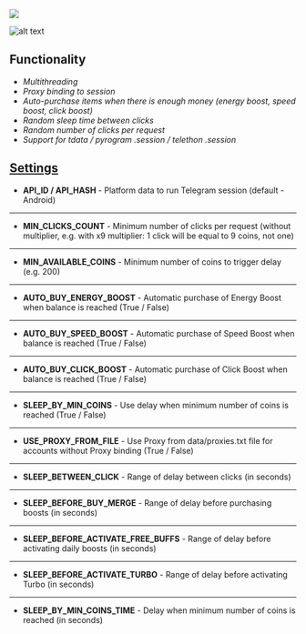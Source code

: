 [<img src="https://img.shields.io/badge/Telegram-%40Me-orange">](https://t.me/sho6ot)

![alt text](https://i.imgur.com/PDYwSJ9.png)

## Functionality  
+ _Multithreading_
+ _Proxy binding to session_
+ _Auto-purchase items when there is enough money (energy boost, speed boost, click boost)_
+ _Random sleep time between clicks_
+ _Random number of clicks per request_
+ _Support for tdata / pyrogram .session / telethon .session_

## [Settings](https://github.com/shamhi/NotCoinBot/blob/main/data/config.py">)
+ **API_ID / API_HASH** - Platform data to run Telegram session (default - Android)
***
+ **MIN_CLICKS_COUNT** - Minimum number of clicks per request (without multiplier, e.g. with x9 multiplier: 1 click will be equal to 9 coins, not one)
***
+ **MIN_AVAILABLE_COINS** - Minimum number of coins to trigger delay (e.g. 200)
***
+ **AUTO_BUY_ENERGY_BOOST** - Automatic purchase of Energy Boost when balance is reached (True / False)
***
+ **AUTO_BUY_SPEED_BOOST** - Automatic purchase of Speed Boost when balance is reached (True / False)
***
+ **AUTO_BUY_CLICK_BOOST** - Automatic purchase of Click Boost when balance is reached (True / False)
***
+ **SLEEP_BY_MIN_COINS** - Use delay when minimum number of coins is reached (True / False)
***
+ **USE_PROXY_FROM_FILE** - Use Proxy from data/proxies.txt file for accounts without Proxy binding (True / False)
***
+ **SLEEP_BETWEEN_CLICK** - Range of delay between clicks (in seconds)
***
+ **SLEEP_BEFORE_BUY_MERGE** - Range of delay before purchasing boosts (in seconds)
***
+ **SLEEP_BEFORE_ACTIVATE_FREE_BUFFS** - Range of delay before activating daily boosts (in seconds)
***
+ **SLEEP_BEFORE_ACTIVATE_TURBO** - Range of delay before activating Turbo (in seconds)
***
+ **SLEEP_BY_MIN_COINS_TIME** - Delay when minimum number of coins is reached (in seconds)